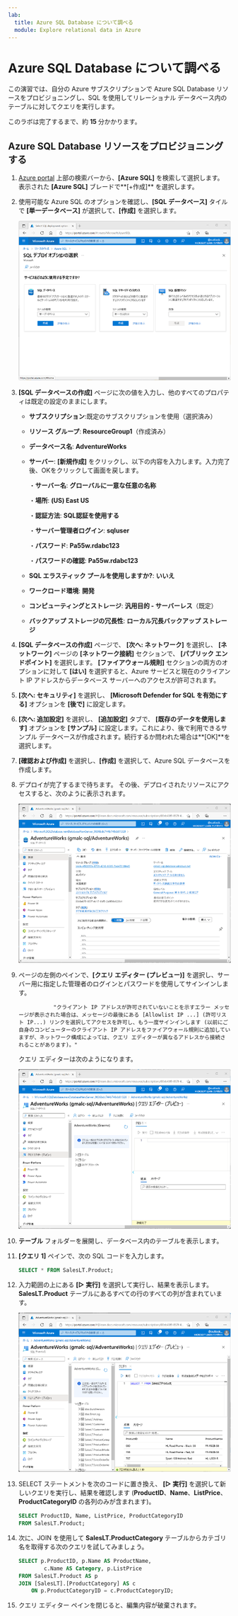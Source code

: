 ```yaml
---
lab:
  title: Azure SQL Database について調べる
  module: Explore relational data in Azure
---
```


# Azure SQL Database について調べる

この演習では、自分の Azure サブスクリプションで Azure SQL Database リソースをプロビジョニングし、SQL を使用してリレーショナル データベース内のテーブルに対してクエリを実行します。

このラボは完了するまで、約 **15** 分かかります。

## Azure SQL Database リソースをプロビジョニングする

1. [Azure portal](https://portal.azure.com?azure-portal=true) 上部の検索バーから、**[Azure SQL]** を検索して選択します。 表示された **[Azure SQL]** ブレードで**[+作成]** を選択します。

1. 使用可能な Azure SQL のオプションを確認し、**[SQL データベース]** タイルで **[単一データベース]** が選択して、**[作成]** を選択します。

    ![[Azure SQL] ページが表示された Azure portal のスクリーンショット。](images//azure-sql-portal.png)

1. **[SQL データベースの作成]** ページに次の値を入力し、他のすべてのプロパティは既定の設定のままにします。
    - **サブスクリプション**:既定のサブスクリプションを使用（選択済み）
    
    - **リソース グループ**: **ResourceGroup1**（作成済み）
    
    - **データベース名**: **AdventureWorks**
    
    - **サーバー**: **[新規作成]** をクリックし、以下の内容を入力します。入力完了後、OKをクリックして画面を戻します。
    
      ・**サーバー名**: **グローバルに一意な任意の名称**
    
      ・**場所**: **(US) East US**
    
      ・**認証方法**: **SQL認証を使用する**
    
      ・**サーバー管理者ログイン**: **sqluser**
    
      ・**パスワード**: **Pa55w.rdabc123**
    
      ・**パスワードの確認**: **Pa55w.rdabc123**
    
    - **SQL エラスティック プールを使用しますか?**: **いいえ**
    
    - **ワークロード環境**: **開発**
    
    - **コンピューティングとストレージ**: **汎用目的 - サーバーレス**（既定）
    
    - **バックアップ ストレージの冗長性**: **ローカル冗長バックアップ ストレージ**
    
1. **[SQL データベースの作成]** ページで、 **[次へ: ネットワーク]** を選択し、 **[ネットワーク]** ページの **[ネットワーク接続]** セクションで、 **[パブリック エンドポイント]** を選択します。 **[ファイアウォール規則]** セクションの両方のオプションに対して **[はい]** を選択すると、Azure サービスと現在のクライアント IP アドレスからデータベース サーバーへのアクセスが許可されます。

1. **[次へ: セキュリティ]** を選択し、 **[Microsoft Defender for SQL を有効にする]** オプションを **[後で]** に設定します。

1. **[次へ: 追加設定]** を選択し、 **[追加設定]** タブで、 **[既存のデータを使用します]** オプションを **[サンプル]** に設定します。これにより、後で利用できるサンプル データベースが作成されます。続行するか問われた場合は**[OK]**を選択します。

1. **[確認および作成]** を選択し、**[作成]** を選択して、Azure SQL データベースを作成します。

1. デプロイが完了するまで待ちます。 その後、デプロイされたリソースにアクセスすると、次のように表示されます。

    ![[SQL Database] ページが表示されている Azure portal のスクリーンショット。](images//sql-database-portal.png)

1. ページの左側のペインで、**[クエリ エディター (プレビュー)]** を選択し、サーバー用に指定した管理者のログインとパスワードを使用してサインインします。
   
                  "クライアント IP アドレスが許可されていないことを示すエラー メッセージが表示された場合は、メッセージの最後にある [Allowlist IP ...] (許可リスト IP...) リンクを選択してアクセスを許可し、もう一度サインインします (以前にご自身のコンピューターのクライアント IP アドレスをファイアウォール規則に追加していますが、ネットワーク構成によっては、クエリ エディターが異なるアドレスから接続されることがあります)。"
    
    クエリ エディターは次のようになります。
    
    ![クエリ エディターが表示されている Azure portal のスクリーンショット。](images//query-editor.png)

1. **テーブル** フォルダーを展開し、データベース内のテーブルを表示します。

1. **[クエリ 1]** ペインで、次の SQL コードを入力します。

    ```sql
    SELECT * FROM SalesLT.Product;
    ```

1. 入力範囲の上にある **[&#9655; 実行]** を選択して実行し、結果を表示します。**SalesLT.Product** テーブルにあるすべての行のすべての列が含まれています。

    ![クエリ エディターにクエリの結果が表示されている Azure portal のスクリーンショット。](images//sql-query-results.png)

1. SELECT ステートメントを次のコードに置き換え、 **[&#9655; 実行]** を選択して新しいクエリを実行し、結果を確認します (**ProductID**、**Name**、**ListPrice**、**ProductCategoryID** の各列のみが含まれます)。

    ```sql
    SELECT ProductID, Name, ListPrice, ProductCategoryID
    FROM SalesLT.Product;
    ```

1. 次に、JOIN を使用して **SalesLT.ProductCategory** テーブルからカテゴリ名を取得する次のクエリを試してみましょう。

    ```sql
    SELECT p.ProductID, p.Name AS ProductName,
            c.Name AS Category, p.ListPrice
    FROM SalesLT.Product AS p
    JOIN [SalesLT].[ProductCategory] AS c
        ON p.ProductCategoryID = c.ProductCategoryID;
    ```

1. クエリ エディター ペインを閉じると、編集内容が破棄されます。
